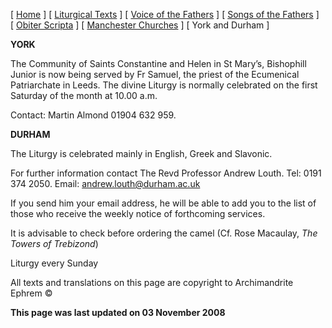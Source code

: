\[ [Home](index.md) \] \[ [Liturgical Texts](liturgic.md) \] \[ [Voice of the Fathers](voiceof.md) \] \[ [Songs of the Fathers](songsof.md) \] \[ [Obiter Scripta](obiter_scripta.md) \] \[ [Manchester Churches](manchester_churches.md) \] \[ York and Durham \]

**YORK**

The Community of Saints Constantine and Helen in St Mary’s, Bishophill Junior is now being served by Fr Samuel, the priest of the Ecumenical Patriarchate in Leeds. The divine Liturgy is normally celebrated on the first Saturday of the month at 10.00 a.m.

Contact: Martin Almond 01904 632 959.

**DURHAM**

The Liturgy is celebrated mainly in English, Greek and Slavonic.

For further information contact The Revd Professor Andrew Louth. Tel: 0191 374 2050. Email: [andrew.louth@durham.ac.uk](mailto:almondmar@excite.co.uk)

If you send him your email address, he will be able to add you to the list of those who receive the weekly notice of forthcoming services.

It is advisable to check before ordering the camel (Cf. Rose Macaulay, *The Towers of Trebizond*)

Liturgy every Sunday

All texts and translations on this page are copyright to Archimandrite Ephrem ©

**This page was last updated on 03 November 2008**
